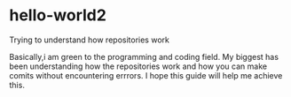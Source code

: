 # hello-world2
Trying to understand how repositories work

Basically,i am green to the programming and coding field.
My biggest has been understanding how the repositories work
and how you can make comits without encountering errrors.
I hope this guide will help me achieve this.

